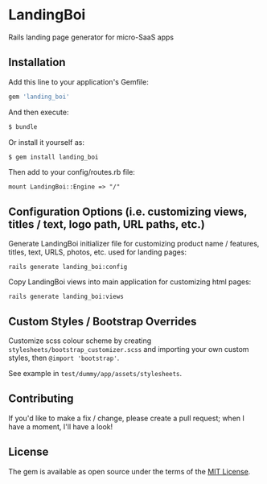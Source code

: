 # LandingBoi
Rails landing page generator for micro-SaaS apps

## Installation
Add this line to your application's Gemfile:

```ruby
gem 'landing_boi'
```

And then execute:
```bash
$ bundle
```

Or install it yourself as:
```bash
$ gem install landing_boi
```

Then add to your config/routes.rb file:
```
mount LandingBoi::Engine => "/"
```

## Configuration Options (i.e. customizing views, titles / text, logo path, URL paths, etc.)

Generate LandingBoi initializer file for customizing product name / features, titles, text, URLS, photos, etc. used for landing pages:

```
rails generate landing_boi:config
```

Copy LandingBoi views into main application for customizing html pages:
```
rails generate landing_boi:views
```

## Custom Styles / Bootstrap Overrides

Customize scss colour scheme by creating `stylesheets/bootstrap_customizer.scss` and importing your own custom styles, then `@import 'bootstrap'`. 

See example in `test/dummy/app/assets/stylesheets`.

## Contributing

If you'd like to make a fix / change, please create a pull request; when I have a moment, I'll have a look!

## License

The gem is available as open source under the terms of the [MIT License](https://opensource.org/licenses/MIT).
